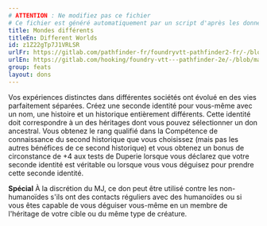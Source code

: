 ```yaml
---
# ATTENTION : Ne modifiez pas ce fichier
# Ce fichier est généré automatiquement par un script d'après les données du module Foundry VTT officiel et de sa traduction
title: Mondes différents
titleEn: Different Worlds
id: z1Z22gTp7J1VRLSR
urlFr: https://gitlab.com/pathfinder-fr/foundryvtt-pathfinder2-fr/-/blob/master/data/feats/z1Z22gTp7J1VRLSR.htm
urlEn: https://gitlab.com/hooking/foundry-vtt---pathfinder-2e/-/blob/master/packs/data/feats.db/different-worlds.json
group: feats
layout: dons
---
```

Vos expériences distinctes dans différentes sociétés ont évolué en des vies parfaitement séparées. Créez une seconde identité pour vous-même avec un nom, une histoire et un historique entièrement différents. Cette identité doit correspondre à un des héritages dont vous pouvez sélectionner un don ancestral. Vous obtenez le rang qualifié dans la Compétence de connaissance du second historique que vous choisissez (mais pas les autres bénéfices de ce second historique) et vous obtenez un bonus de circonstance de +4 aux tests de Duperie lorsque vous déclarez que votre seconde identité est véritable ou lorsque vous vous déguisez pour prendre cette seconde identité.

**Spécial** À la discrétion du MJ, ce don peut être utilisé contre les non-humanoïdes s'ils ont des contacts réguliers avec des humanoïdes ou si vous êtes capable de vous déguiser vous-même en un membre de l'héritage de votre cible ou du même type de créature.


